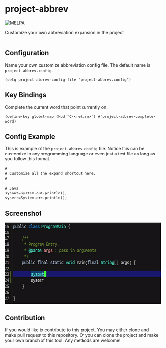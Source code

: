 # project-abbrev #

[![MELPA](https://melpa.org/packages/project-abbrev-badge.svg)](https://melpa.org/#/project-abbrev)

Customize your own abbreviation expansion in the project.<br/><br/>


## Configuration ##
Name your own customize abbreviation config file. The default name
is `project-abbrev.config`.
```
(setq project-abbrev-config-file "project-abbrev.config")
```


## Key Bindings ##
Complete the current word that point currently on.
```
(define-key global-map (kbd "C-<return>") #'project-abbrev-complete-word)
```


## Config Example ##
This is example of the `project-abbrev.config` file. Notice this can be customize
in any programming language or even just a text file as long as you follow this format.
```
#
# Customize all the expand shortcut here.
#

# Java
sysout=System.out.println();
syserr=System.err.println();
```


## Screenshot ##
<img src="./screenshot/custom-abbrev-demo.gif" with="600" height="264"/>


## Contribution ##
If you would like to contribute to this project. You may either
clone and make pull request to this repository. Or you can
clone the project and make your own branch of this tool. Any
methods are welcome!
